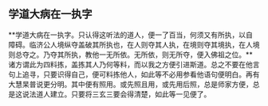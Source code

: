 ##  学道大病在一执字

**学道大病在一执字。只认得这听法的道人，便一了百当，何须又有所执，以自障碍。临济公人境纵夺盖破其所执也，在人则夺其人执，在境则夺其境执，在人境则总夺之。乃夺其所执，教他一无所依。无所依，则无所夺，便入佛祖之位。**诸方谓此为四料拣，盖拣其人乃何等料，而以我之方便引进斯道。总之不要在他言句上追寻，只要识得自己，便可料拣他人，如此等不必用参看他语句便明白。再有大慧杲普说更分明。其中便有照用。或先照且用，或先用后照，总是师家方便，总是这说法道人建立。只要将三玄三要会得清楚，如此等一见便了。
